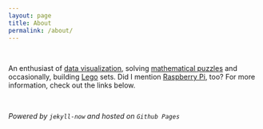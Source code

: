 ```yaml
---
layout: page
title: About
permalink: /about/
---
```


<br>

An enthusiast of [data visualization](/tag/visualization/), solving [mathematical puzzles](/tag/maths/) and occasionally, building [Lego](/tag/lego/) sets. Did I mention [Raspberry Pi](/tag/raspberry%20pi/), too? For more information, check out the links below.

<br>

_Powered by `jekyll-now` and hosted on `Github Pages`_
